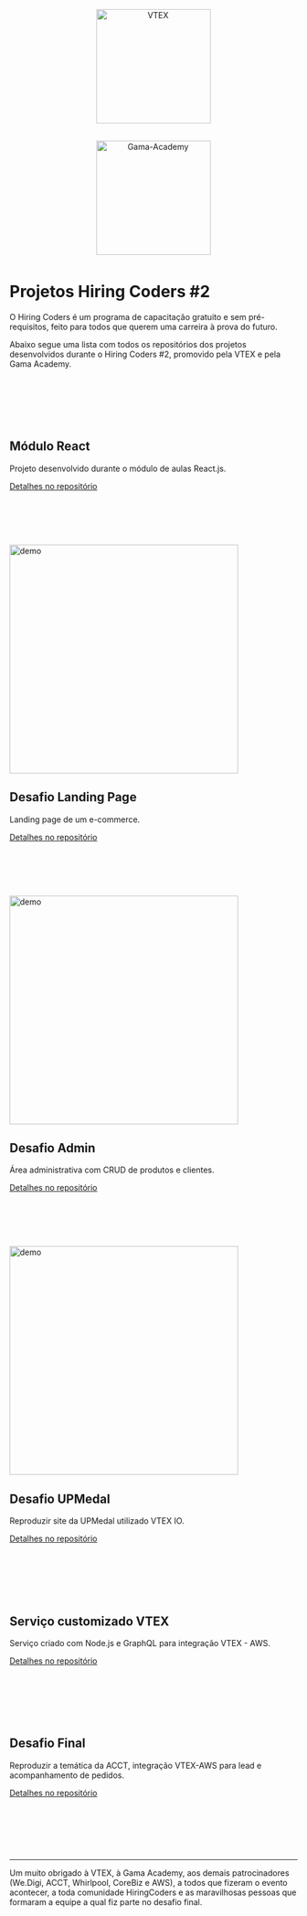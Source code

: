 
<p align="center">
    <img style='padding: 8px;' src="https://appliancetheme.vtexassets.com/assets/app/src/vtex___751a9fb5b8e275bc4526ef358279243b.svg" alt="VTEX" width="200">
</p>
<p align="center">
    <img style='padding: 8px;' src="https://assets.website-files.com/5ff79f3ebebf6b12f6b7747f/5ffe04fc6284b7e90070d985_logo-gama-academy-p-500.png" alt="Gama-Academy" width="200">
</p>

# Projetos Hiring Coders #2

O Hiring Coders é um programa de capacitação gratuito e sem pré-requisitos, feito para todos que querem uma carreira à prova do futuro.

Abaixo segue uma lista com todos os repositórios dos projetos desenvolvidos durante o Hiring Coders #2, promovido pela VTEX e pela Gama Academy.

<div style="height: 80px"></div>


## Módulo React

Projeto desenvolvido durante o módulo de aulas React.js.

[Detalhes no repositório](https://github.com/andreLTMoraes/react-hiring-coders)

<div style="height: 80px"></div>

<img src="https://i.ibb.co/T2GLsBG/Garagem1973.gif" alt="demo" width="400">

## Desafio Landing Page

Landing page de um e-commerce.

[Detalhes no repositório](https://github.com/andreLTMoraes/garagem1973)

<div style="height: 80px"></div>

<img src="https://i.ibb.co/PmgXzLg/garagem1973-admin.gif" alt="demo" width="400">

## Desafio Admin

Área administrativa com CRUD de produtos e clientes.

[Detalhes no repositório](https://github.com/andreLTMoraes/garagem1973admin)

<div style="height: 80px"></div>

<img src="https://i.ibb.co/6ryD0gL/banner.png" alt="demo" width="400">

## Desafio UPMedal

Reproduzir site da UPMedal utilizado VTEX IO.

[Detalhes no repositório](https://github.com/andreLTMoraes/DesafioVTEX)

<div style="height: 80px"></div>

## Serviço customizado VTEX

Serviço criado com Node.js e GraphQL para integração VTEX - AWS.

[Detalhes no repositório](https://github.com/andreLTMoraes/Lead-Custom-Service-VTEX)

<div style="height: 80px"></div>

## Desafio Final

Reproduzir a temática da ACCT, integração VTEX-AWS para lead e acompanhamento de pedidos.

[Detalhes no repositório](https://github.com/victorhgadioli/hiringcoders2021-finalChallenge-main)

<div style="height: 80px"></div>

---
Um muito obrigado à VTEX, à Gama Academy, aos demais patrocinadores (We.Digi, ACCT, Whirlpool, CoreBiz e AWS), a todos que fizeram o evento acontecer, a toda comunidade HiringCoders e as maravilhosas pessoas que formaram a equipe a qual fiz parte no desafio final.
